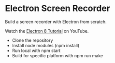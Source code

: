 # Electron Screen Recorder

Build a screen recorder with Electron from scratch. 

Watch the [Electron 8 Tutorial](https://youtu.be/3yqDxhR2XxE) on YouTube. 

* Clone the repository
* Install node modules (npm install)
* Run local with npm start
* Build for specific platform with npm run make

